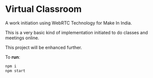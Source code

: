 # Virtual Classroom
A work initiation using WebRTC Technology for Make In India.

This is a very basic kind of implementation initiated to do classes and meetings online.

This project will be enhanced further.

To **run**: 
``` bash
npm i
npm start
```
